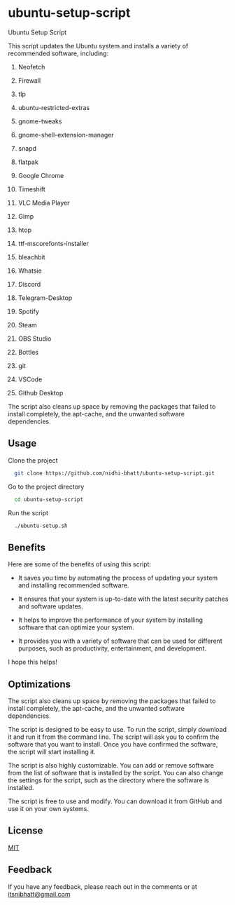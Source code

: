# ubuntu-setup-script

Ubuntu Setup Script

This script updates the Ubuntu system and installs a variety of recommended software, including:

1. Neofetch

2. Firewall

3. tlp

4. ubuntu-restricted-extras

5. gnome-tweaks

6. gnome-shell-extension-manager

7. snapd

8. flatpak

9. Google Chrome

10. Timeshift

11. VLC Media Player

12. Gimp

13. htop

14. ttf-mscorefonts-installer

15. bleachbit

16. Whatsie

17. Discord

18. Telegram-Desktop

19. Spotify

20. Steam

21. OBS Studio

22. Bottles

23. git

24. VSCode

25. Github Desktop

   
The script also cleans up space by removing the packages that failed to install completely, the apt-cache, and the unwanted software dependencies.


## Usage

Clone the project

```bash
  git clone https://github.com/nidhi-bhatt/ubuntu-setup-script.git
```

Go to the project directory

```bash
  cd ubuntu-setup-script
```

Run the script

```bash
  ./ubuntu-setup.sh
```


## Benefits

Here are some of the benefits of using this script:

- It saves you time by automating the process of updating your system and installing recommended software.

- It ensures that your system is up-to-date with the latest security patches and software updates.

- It helps to improve the performance of your system by installing software that can optimize your system.

- It provides you with a variety of software that can be used for different purposes, such as productivity, entertainment, and development.

I hope this helps!

## Optimizations

The script also cleans up space by removing the packages that failed to install completely, the apt-cache, and the unwanted software dependencies.

The script is designed to be easy to use. To run the script, simply download it and run it from the command line. The script will ask you to confirm the software that you want to install. Once you have confirmed the software, the script will start installing it.

The script is also highly customizable. You can add or remove software from the list of software that is installed by the script. You can also change the settings for the script, such as the directory where the software is installed.

The script is free to use and modify. You can download it from GitHub and use it on your own systems.
## License

[MIT](https://choosealicense.com/licenses/mit/)


## Feedback

If you have any feedback, please reach out in the comments or at itsnibhatt@gmail.com


